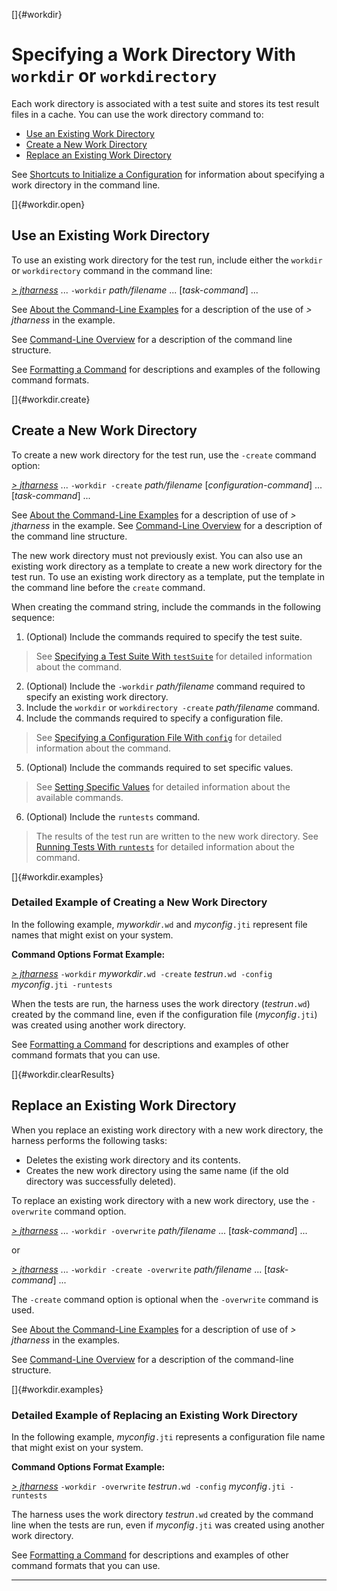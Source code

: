 
[]{#workdir}

# Specifying a Work Directory With `workdir` or `workdirectory`

Each work directory is associated with a test suite and stores its test result files in a cache. You
can use the work directory command to:

-   [Use an Existing Work Directory](#workdir.open)
-   [Create a New Work Directory](#workdir.create)
-   [Replace an Existing Work Directory](#workdir.clearResults)

See [Shortcuts to Initialize a Configuration](shortcutInitializing.html) for information about
specifying a work directory in the command line.

[]{#workdir.open}

## Use an Existing Work Directory

To use an existing work directory for the test run, include either the `workdir` or `workdirectory`
command in the command line:

[*\> jtharness*](aboutExamples.html) \... `-workdir` *path/filename* \... \[*task-command*\] \...

See [About the Command-Line Examples](aboutExamples.html) for a description of the use of *\>
jtharness* in the example.

See [Command-Line Overview](commandLine.html) for a description of the command line structure.

See [Formatting a Command](formatCommands.html) for descriptions and examples of the following
command formats.

[]{#workdir.create}

## Create a New Work Directory

To create a new work directory for the test run, use the `-create` command option:

[*\> jtharness*](aboutExamples.html) \... `-workdir -create` *path/filename*
\[*configuration-command*\] \... \[*task-command*\] \...

See [About the Command-Line Examples](aboutExamples.html) for a description of use of *\> jtharness*
in the example. See [Command-Line Overview](commandLine.html) for a description of the command line
structure.

The new work directory must not previously exist. You can also use an existing work directory as a
template to create a new work directory for the test run. To use an existing work directory as a
template, put the template in the command line before the `create` command.

When creating the command string, include the commands in the following sequence:

1.  (Optional) Include the commands required to specify the test suite.

> See [Specifying a Test Suite With `testSuite`](testsuite.html) for detailed information about the
> command.

2.  (Optional) Include the `-workdir` *path/filename* command required to specify an existing work
    directory.
3.  Include the `workdir` or `workdirectory -create` *path/filename* command.
4.  Include the commands required to specify a configuration file.

> See [Specifying a Configuration File With `config`](config.html) for detailed information about
> the command.

5.  (Optional) Include the commands required to set specific values.

> See [Setting Specific Values](otherConfigValues.html) for detailed information about the available
> commands.

6.  (Optional) Include the `runtests` command.

> The results of the test run are written to the new work directory. See [Running Tests With
> `runtests`](runTests.html) for detailed information about the command.

[]{#workdir.examples}

### Detailed Example of Creating a New Work Directory

In the following example, *myworkdir*`.wd` and *myconfig*`.jti` represent file names that might
exist on your system.

**Command Options Format Example:**

[*\> jtharness*](aboutExamples.html) `-workdir` *myworkdir*`.wd -create` *testrun*`.wd -config`
*myconfig*`.jti -runtests`

When the tests are run, the harness uses the work directory (*testrun*`.wd`) created by the command
line, even if the configuration file (*myconfig*`.jti`) was created using another work directory.

See [Formatting a Command](formatCommands.html) for descriptions and examples of other command
formats that you can use.

[]{#workdir.clearResults}

## Replace an Existing Work Directory

When you replace an existing work directory with a new work directory, the harness performs the
following tasks:

-   Deletes the existing work directory and its contents.
-   Creates the new work directory using the same name (if the old directory was successfully
    deleted).

To replace an existing work directory with a new work directory, use the `-overwrite` command
option.

[*\> jtharness*](aboutExamples.html) \... `-workdir -overwrite` *path/filename* \...
\[*task-command*\] \...

or

[*\> jtharness*](aboutExamples.html) \... `-workdir -create -overwrite` *path/filename* \...
\[*task-command*\] \...

The `-create` command option is optional when the `-overwrite` command is used.

See [About the Command-Line Examples](aboutExamples.html) for a description of use of *\> jtharness*
in the examples.

See [Command-Line Overview](commandLine.html) for a description of the command-line structure.

[]{#workdir.examples}

### Detailed Example of Replacing an Existing Work Directory

In the following example, *myconfig*`.jti` represents a configuration file name that might exist on
your system.

**Command Options Format Example:**

[*\> jtharness*](aboutExamples.html) `-workdir -overwrite` *testrun*`.wd -config`
*myconfig*`.jti -runtests`

The harness uses the work directory *testrun*`.wd` created by the command line when the tests are
run, even if *myconfig*`.jti` was created using another work directory.

See [Formatting a Command](formatCommands.html) for descriptions and examples of other command
formats that you can use.

----------------------------------------------------------------------------------------------------


